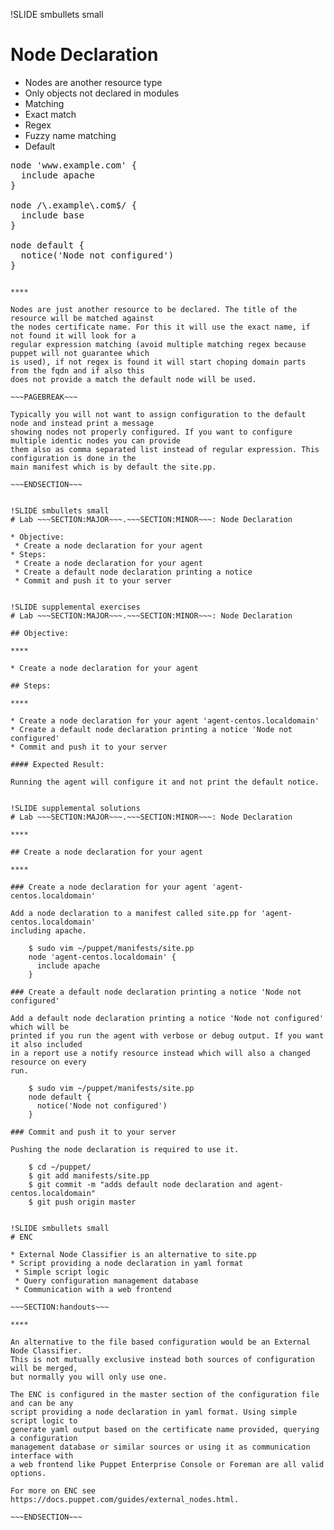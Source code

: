 !SLIDE smbullets small
# Node Declaration

* Nodes are another resource type
* Only objects not declared in modules
* Matching
 * Exact match
 * Regex
 * Fuzzy name matching
 * Default

<pre>
node 'www.example.com' {
  include apache
}

node /\.example\.com$/ {
  include base
}

node default {
  notice('Node not configured')
}
</pre>

~~~SECTION:handouts~~~

****

Nodes are just another resource to be declared. The title of the resource will be matched against
the nodes certificate name. For this it will use the exact name, if not found it will look for a
regular expression matching (avoid multiple matching regex because puppet will not guarantee which
is used), if not regex is found it will start choping domain parts from the fqdn and if also this
does not provide a match the default node will be used.

~~~PAGEBREAK~~~

Typically you will not want to assign configuration to the default node and instead print a message
showing nodes not properly configured. If you want to configure multiple identic nodes you can provide
them also as comma separated list instead of regular expression. This configuration is done in the
main manifest which is by default the site.pp.

~~~ENDSECTION~~~


!SLIDE smbullets small
# Lab ~~~SECTION:MAJOR~~~.~~~SECTION:MINOR~~~: Node Declaration

* Objective:
 * Create a node declaration for your agent
* Steps:
 * Create a node declaration for your agent
 * Create a default node declaration printing a notice
 * Commit and push it to your server


!SLIDE supplemental exercises
# Lab ~~~SECTION:MAJOR~~~.~~~SECTION:MINOR~~~: Node Declaration

## Objective:

****

* Create a node declaration for your agent

## Steps:

****

* Create a node declaration for your agent 'agent-centos.localdomain'
* Create a default node declaration printing a notice 'Node not configured'
* Commit and push it to your server

#### Expected Result:

Running the agent will configure it and not print the default notice.


!SLIDE supplemental solutions
# Lab ~~~SECTION:MAJOR~~~.~~~SECTION:MINOR~~~: Node Declaration

****

## Create a node declaration for your agent

****

### Create a node declaration for your agent 'agent-centos.localdomain'

Add a node declaration to a manifest called site.pp for 'agent-centos.localdomain'
including apache.

    $ sudo vim ~/puppet/manifests/site.pp
    node 'agent-centos.localdomain' {
      include apache
    }

### Create a default node declaration printing a notice 'Node not configured'

Add a default node declaration printing a notice 'Node not configured' which will be
printed if you run the agent with verbose or debug output. If you want it also included
in a report use a notify resource instead which will also a changed resource on every
run.

    $ sudo vim ~/puppet/manifests/site.pp
    node default {
      notice('Node not configured')
    }

### Commit and push it to your server

Pushing the node declaration is required to use it.

    $ cd ~/puppet/
    $ git add manifests/site.pp
    $ git commit -m "adds default node declaration and agent-centos.localdomain"
    $ git push origin master


!SLIDE smbullets small
# ENC

* External Node Classifier is an alternative to site.pp
* Script providing a node declaration in yaml format
 * Simple script logic
 * Query configuration management database
 * Communication with a web frontend

~~~SECTION:handouts~~~

****

An alternative to the file based configuration would be an External Node Classifier.
This is not mutually exclusive instead both sources of configuration will be merged,
but normally you will only use one.

The ENC is configured in the master section of the configuration file and can be any
script providing a node declaration in yaml format. Using simple script logic to
generate yaml output based on the certificate name provided, querying a configuration
management database or similar sources or using it as communication interface with
a web frontend like Puppet Enterprise Console or Foreman are all valid options.

For more on ENC see https://docs.puppet.com/guides/external_nodes.html.

~~~ENDSECTION~~~
